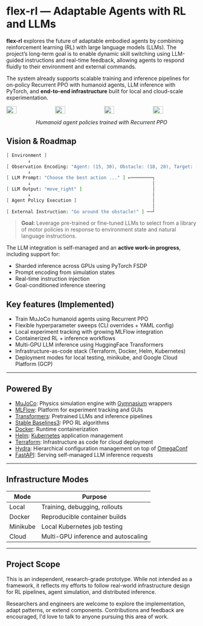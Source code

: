 # flex-rl — Adaptable Agents with RL and LLMs

**flex-rl** explores the future of adaptable embodied agents by combining reinforcement learning (RL) with large language models (LLMs). The project’s long-term goal is to enable dynamic skill switching using LLM-guided instructions and real-time feedback, allowing agents to respond fluidly to their environment and external commands.

The system already supports scalable training and inference pipelines for on-policy Recurrent PPO with humanoid agents, LLM inference with PyTorch, and **end-to-end infrastructure** built for local and cloud-scale experimentation.

<div style="display: flex; flex-wrap: wrap; justify-content: space-between; gap: 8px;">
	<img src="assets/run_forward.gif" width="23%" />
	<img src="assets/run_left.gif" width="23%" />
	<img src="assets/run_right.gif" width="23%" />
	<img src="assets/stand_still.gif" width="23%" />
</div>
<p align="center"><em>Humanoid agent policies trained with Recurrent PPO</em></p>

## Vision & Roadmap

```bash
[ Environment ]
        ↓
[ Observation Encoding: "Agent: (15, 30), Obstacle: (18, 28), Target: (20, 25)..." ]
        ↓
[ LLM Prompt: "Choose the best action ..." ] ←────────┐
        ↓                                             │
[ LLM Output: "move_right" ]                          │
        ↓                                             │
[ Agent Policy Execution ]                            │
                                                      │
[ External Instruction: "Go around the obstacle!" ] ──┘
```

> **Goal:** Leverage pre-trained or fine-tuned LLMs to select from a library of motor policies in response to environment state and natural language instructions.

The LLM integration is self-managed and an **active work-in progress**, including support for:

- Sharded inference across GPUs using PyTorch FSDP
- Prompt encoding from simulation states
- Real-time instruction injection
- Goal-conditioned inference steering


## Key features (Implemented)

- Train MuJoCo humanoid agents using Recurrent PPO
- Flexible hyperparameter sweeps (CLI overrides + YAML config)
- Local experiment tracking with growing MLFlow integration
- Containerized RL + inference workflows
- Multi-GPU LLM inference using HuggingFace Transformers
- Infrastructure-as-code stack (Terraform, Docker, Helm, Kubernetes)
- Deployment modes for local testing, minikube, and Google Cloud Platform (GCP)

---

## Powered By

- [MuJoCo](https://mujoco.org/): Physics simulation engine with [Gymnasium](https://github.com/Farama-Foundation/Gymnasium) wrappers
- [MLFlow](https://github.com/facebookresearch/hydra): Platform for experiment tracking and GUIs
- [Transformers](https://github.com/huggingface/transformers): Pretrained LLMs and inference pipelines
- [Stable Baselines3](https://github.com/DLR-RM/stable-baselines3): PPO RL algorithms
- [Docker](https://www.docker.com/): Runtime containerization
- [Helm](https://helm.sh/): [Kubernetes](https://kubernetes.io/) application management
- [Terraform](https://www.terraform.io/): Infrastructure as code for cloud deployment
- [Hydra](https://github.com/facebookresearch/hydra): Hierarchical configuration management on top of [OmegaConf](https://github.com/omry/omegaconf)
- [FastAPI](https://fastapi.tiangolo.com/): Serving self-managed LLM inference requests

---

## Infrastructure Modes

| Mode               | Purpose                                 |
|--------------------|------------------------------------------|
| Local              | Training, debugging, rollouts            |
| Docker             | Reproducible container builds            |
| Minikube           | Local Kubernetes job testing             |
| Cloud                | Multi-GPU inference and autoscaling  |

---

## Project Scope

This is an independent, research-grade prototype. While not intended as a framework, it reflects my efforts to follow real-world infrastructure design for RL pipelines, agent simulation, and distributed inference.

Researchers and engineers are welcome to explore the implementation, adapt patterns, or extend components. Contributions and feedback are encouraged, I'd love to talk to anyone pursuing this area of work.
